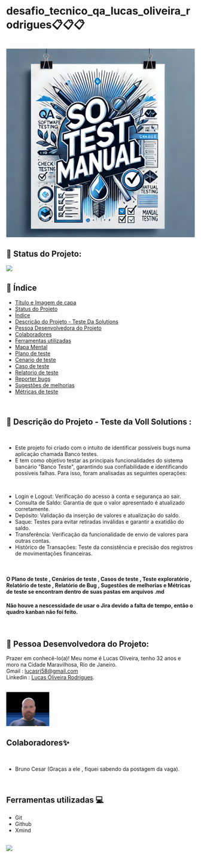 # desafio_tecnico_qa_lucas_oliveira_rodrigues📋📋📋
<br/>

 <img src="assets/desafio imagem QA.webp" >

<br/>

## 📌 Status do Projeto:

<img src="http://img.shields.io/static/v1?label=STATUS&message=concluido&color=GREEN&style=for-the-badge"/> 

<br/>

## 📌 Índice 
* [Título e Imagem de capa]()
* [Status do Projeto]()
* [Índice]()
* [Descrição do Projeto - Teste Da Solutions]()
* [Pessoa Desenvolvedora do Projeto]()
* [Colaboradores]()
* [Ferramentas utilizadas]()
* [Mapa Mental]()
* [Plano de teste]()
* [Cenario de teste]()
* [Caso de teste]()
* [Relatorio de teste]()
* [Reporter bugs]()
* [Sugestões de melhorias]()
* [Métricas de teste]()
  
  





<br/>


## 📌 Descrição do Projeto - Teste da Voll Solutions :
<br/>

* Este projeto foi criado com o intuito de identificar possíveis bugs numa aplicação chamada Banco testes.
* E tem como objetivo testar as principais funcionalidades do sistema bancário "Banco Teste", garantindo sua confiabilidade e identificando possíveis falhas. Para isso, foram analisadas as seguintes operações:
<br/>

* Login e Logout: Verificação do acesso à conta e segurança ao sair.
* Consulta de Saldo: Garantia de que o valor apresentado é atualizado corretamente.
* Depósito: Validação da inserção de valores e atualização do saldo.
* Saque: Testes para evitar retiradas inválidas e garantir a exatidão do saldo.
* Transferência: Verificação da funcionalidade de envio de valores para outras contas.
* Histórico de Transações: Teste da consistência e precisão dos registros de movimentações financeiras.
<br/>


####  O Plano de teste , Cenários de teste , Casos de teste , Teste exploratório , Relatório de teste , Relatório de Bug , Sugestôes de melhorias e Métricas de teste se encontram dentro de suas pastas em arquivos .md
####  Não houve a nescessidade de usar o Jira devido a falta de tempo, então o quadro kanban não foi feito.
<br/>

##  📌 Pessoa Desenvolvedora do Projeto:
Prazer em conhecê-lo(a)! Meu nome é Lucas Oliveira, tenho 32 anos e moro na Cidade Maravilhosa, Rio de Janeiro.<br />
Gmail : lucasrj58@gmail.com <br /> 
Linkedin : [Lucas Oliveira Rodrigues](https://www.linkedin.com/in/lucas-oliveira-rodrigues-07bb791b1/). <br />
<br/>

 <img src="assets/lukinas.png" width=115>

<br/>

## Colaboradores✨
<br/>

* Bruno Cesar (Graças a ele , fiquei sabendo da postagem da vaga).

<br/>

## Ferramentas utilizadas 💻

* Git
* Github
* Xmind
<br/>


 <img src="assets/obrigado.jpg">
